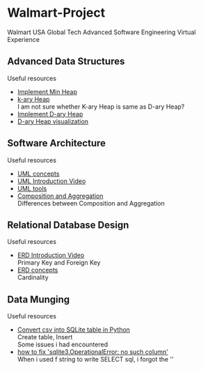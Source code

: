 # Walmart-Project
Walmart USA Global Tech Advanced Software Engineering Virtual Experience
## Advanced Data Structures
Useful resources
- [Implement Min Heap](https://www.youtube.com/watch?v=t0Cq6tVNRBA)
- [k-ary Heap](https://www.geeksforgeeks.org/k-ary-heap/)<br/>I am not sure whether K-ary Heap is same as D-ary Heap?
- [Implement D-ary Heap](https://gist.github.com/arrayed/70d915bc3150c9d7aa538364c1a17056)
- [D-ary Heap visualization](https://dheap.blackpinguin.de/)
## Software Architecture
Useful resources
- [UML concepts](https://java-programming.mooc.fi/part-11/1-class-diagrams)
- [UML Introduction Video](https://www.youtube.com/watch?v=UI6lqHOVHic)
- [UML tools](https://lucid.app/documents#/documents?folder_id=home)
- [Composition and Aggregation](https://en.wikipedia.org/wiki/Class_diagram#Scope)<br/>Differences between Composition and Aggregation
## Relational Database Design
Useful resources
- [ERD Introduction Video](https://www.youtube.com/watch?v=-CuY5ADwn24)<br/>Primary Key and Foreign Key
- [ERD concepts](https://www.visual-paradigm.com/guide/data-modeling/what-is-entity-relationship-diagram/)<br/>Cardinality
## Data Munging
Useful resources
- [Convert csv into SQLite table in Python](https://www.alixaprodev.com/2022/03/csv-file-into-sqlite-table-in-python.html)<br/>Create table, Insert
<br/>Some issues i had encountered
- [how to fix 'sqlite3.OperationalError: no such column'](https://itecnote.com/tecnote/python-sqlite3-operationalerror-no-such-column-but-im-not-asking-for-a-column/)<br/>When i used f string to write SELECT sql, i forgot the ''
